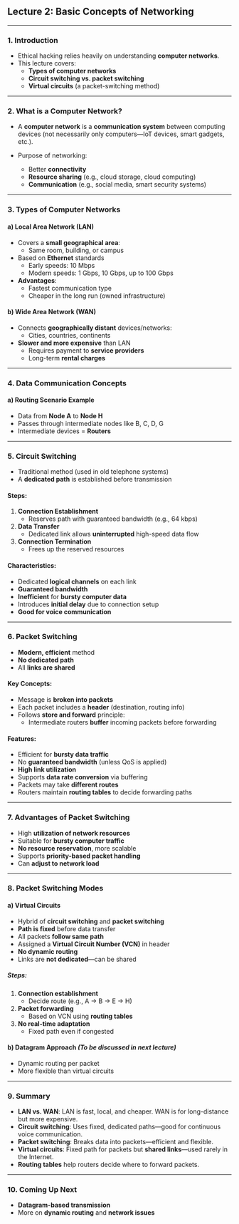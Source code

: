 ## **Lecture 2: Basic Concepts of Networking**

---

### **1. Introduction**

- Ethical hacking relies heavily on understanding **computer networks**.
- This lecture covers:
    - **Types of computer networks**
    - **Circuit switching vs. packet switching**
    - **Virtual circuits** (a packet-switching method)

---

### **2. What is a Computer Network?**

- A **computer network** is a **communication system** between computing devices (not necessarily only computers—IoT devices, smart gadgets, etc.).
    
- Purpose of networking:
    - Better **connectivity**
    - **Resource sharing** (e.g., cloud storage, cloud computing)
    - **Communication** (e.g., social media, smart security systems)

---

### **3. Types of Computer Networks**

#### a) **Local Area Network (LAN)**

- Covers a **small geographical area**:
    - Same room, building, or campus
- Based on **Ethernet** standards
    - Early speeds: 10 Mbps
    - Modern speeds: 1 Gbps, 10 Gbps, up to 100 Gbps
- **Advantages**:
    - Fastest communication type
    - Cheaper in the long run (owned infrastructure)

#### b) **Wide Area Network (WAN)**

- Connects **geographically distant** devices/networks:
    - Cities, countries, continents
- **Slower and more expensive** than LAN
    - Requires payment to **service providers**
    - Long-term **rental charges**

---

### **4. Data Communication Concepts**

#### a) **Routing Scenario Example**

- Data from **Node A** to **Node H**
- Passes through intermediate nodes like B, C, D, G
- Intermediate devices = **Routers**

---

### **5. Circuit Switching**

- Traditional method (used in old telephone systems)
- A **dedicated path** is established before transmission

#### Steps:

1. **Connection Establishment**
    - Reserves path with guaranteed bandwidth (e.g., 64 kbps)
2. **Data Transfer**
    - Dedicated link allows **uninterrupted** high-speed data flow
3. **Connection Termination**
    - Frees up the reserved resources

#### Characteristics:

- Dedicated **logical channels** on each link
- **Guaranteed bandwidth**
- **Inefficient** for **bursty computer data**
- Introduces **initial delay** due to connection setup
- **Good for voice communication**

---

### **6. Packet Switching**

- **Modern, efficient** method
- **No dedicated path**
- All **links are shared**

#### Key Concepts:

- Message is **broken into packets**
- Each packet includes a **header** (destination, routing info)
- Follows **store and forward** principle:
    - Intermediate routers **buffer** incoming packets before forwarding

#### Features:

- Efficient for **bursty data traffic**
- No **guaranteed bandwidth** (unless QoS is applied)
- **High link utilization**
- Supports **data rate conversion** via buffering
- Packets may take **different routes**
- Routers maintain **routing tables** to decide forwarding paths

---

### **7. Advantages of Packet Switching**

- High **utilization of network resources**
- Suitable for **bursty computer traffic**
- **No resource reservation**, more scalable
- Supports **priority-based packet handling**
- Can **adjust to network load**

---

### **8. Packet Switching Modes**

#### a) **Virtual Circuits**

- Hybrid of **circuit switching** and **packet switching**
- **Path is fixed** before data transfer
- All packets **follow same path**
- Assigned a **Virtual Circuit Number (VCN)** in header
- **No dynamic routing**
- Links are **not dedicated**—can be shared

##### Steps:

1. **Connection establishment**
    - Decide route (e.g., A → B → E → H)
2. **Packet forwarding**
    - Based on VCN using **routing tables**
3. **No real-time adaptation**
    - Fixed path even if congested

#### b) **Datagram Approach** _(To be discussed in next lecture)_

- Dynamic routing per packet
- More flexible than virtual circuits

---

### **9. Summary**

- **LAN vs. WAN**: LAN is fast, local, and cheaper. WAN is for long-distance but more expensive.
- **Circuit switching**: Uses fixed, dedicated paths—good for continuous voice communication.
- **Packet switching**: Breaks data into packets—efficient and flexible.
- **Virtual circuits**: Fixed path for packets but **shared links**—used rarely in the Internet.
- **Routing tables** help routers decide where to forward packets.

---

### **10. Coming Up Next**

- **Datagram-based transmission**
- More on **dynamic routing** and **network issues**